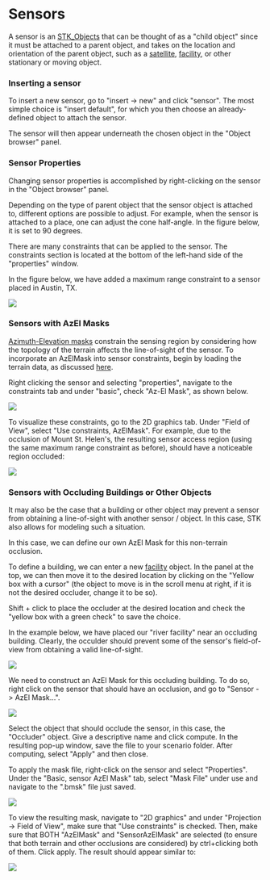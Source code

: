 # Sensors
A sensor is an [STK_Objects](STK_Objects.md) that can be thought of as a "child object" since it must be attached to a parent object, and takes on the location and orientation of the parent object, such as a [satellite](Satellite.md), [facility](Facility.md), or other stationary or moving object.

### Inserting a sensor
To insert a new sensor, go to "insert -> new" and click "sensor". The most simple choice is "insert default", for which you then choose an already-defined object to attach the sensor.

The sensor will then appear underneath the chosen object in the "Object browser" panel.

### Sensor Properties
Changing sensor properties is accomplished by right-clicking on the sensor in the "Object browser" panel.

Depending on the type of parent object that the sensor object is attached to, different options are possible to adjust. For example, when the sensor is attached to a place, one can adjust the cone half-angle. In the figure below, it is set to 90 degrees.

There are many constraints that can be applied to the sensor. The constraints section is located at the bottom of the left-hand side of the "properties" window.

In the figure below, we have added a maximum range constraint to a sensor placed in Austin, TX.

![](max_range_place_sensor.PNG)

### Sensors with AzEl Masks
[Azimuth-Elevation masks](AzEl_masks.md) constrain the sensing region by considering how the topology of the terrain affects the line-of-sight of the sensor. To incorporate an AzElMask into sensor constraints, begin by loading the terrain data, as discussed [here](Terrain_data.PNG).

Right clicking the sensor and selecting "properties", navigate to the constraints tab and under "basic", check "Az-El Mask", as shown below.

![](AzEl_mask_constraints.PNG)

To visualize these constraints, go to the 2D graphics tab. Under "Field of View", select "Use constraints, AzElMask". For example, due to the occlusion of Mount St. Helen's, the resulting sensor access region (using the same maximum range constraint as before), should have a noticeable region occluded:

![](azelmask_sensor_occlusion.PNG)

### Sensors with Occluding Buildings or Other Objects
It may also be the case that a building or other object may prevent a sensor from obtaining a line-of-sight with another sensor / object. In this case, STK also allows for modeling such a situation.

In this case, we can define our own AzEl Mask for this non-terrain occlusion.

To define a building, we can enter a new [facility](Facility.md) object. In the panel at the top, we can then move it to the desired location by clicking on the "Yellow box with a cursor" (the object to move is in the scroll menu at right, if it is not the desired occluder, change it to be so).

Shift + click to place the occluder at the desired location and check the "yellow box with a green check" to save the choice.

In the example below, we have placed our "river facility" near an occluding building. Clearly, the occulder should prevent some of the sensor's field-of-view from obtaining a valid line-of-sight.

![](occlusion_not_accounted_for.PNG)

We need to construct an AzEl Mask for this occluding building. To do so, right click on the sensor that should have an occlusion, and go to "Sensor -> AzEl Mask...".

![](az_el_mask_occluder_window.PNG)

Select the object that should occlude the sensor, in this case, the "Occluder" object. Give a descriptive name and click compute. In the resulting pop-up window, save the file to your scenario folder. After computing, select "Apply" and then close.

To apply the mask file, right-click on the sensor and select "Properties". Under the "Basic, sensor AzEl Mask" tab, select "Mask File" under use and navigate to the ".bmsk" file just saved.

![](choose_mask.PNG)

To view the resulting mask, navigate to "2D graphics" and under "Projection -> Field of View", make sure that "Use constraints" is checked. Then, make sure that BOTH "AzElMask" and "SensorAzElMask" are selected (to ensure that both terrain and other occlusions are considered) by ctrl+clicking both of them. Click apply. The result should appear similar to:

![](occluder_sensor_final.PNG)

